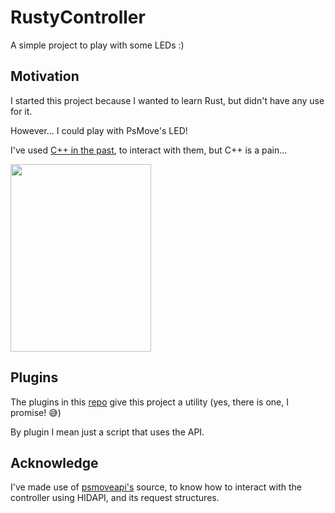 # RustyController

A simple project to play with some LEDs :)

## Motivation

I started this project because I wanted to learn Rust, but didn't have any use for it.

However... I could play with PsMove's LED!

I've used [C++ in the past](https://github.com/LegendL3n/MembroEsquerdo), to interact with them, but C++ is a pain...

<img src="https://user-images.githubusercontent.com/10091092/202859082-c300ed83-9257-4b15-b10f-7cdc3408996e.png?$native--t$" width="225" height="300">

## Plugins

The plugins in this [repo](https://github.com/LegendL3n/RustyController-plugins) give this project a utility (yes, there is one, I promise! 😅)

By plugin I mean just a script that uses the API.

## Acknowledge

I've made use of [psmoveapi's](https://github.com/thp/psmoveapi) source, to know how to interact with the controller using HIDAPI, and its request structures.
